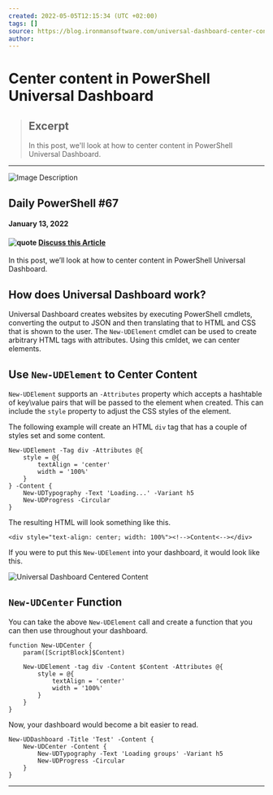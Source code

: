 ```yaml
---
created: 2022-05-05T12:15:34 (UTC +02:00)
tags: []
source: https://blog.ironmansoftware.com/universal-dashboard-center-content/
author: 
---
```


# Center content in PowerShell Universal Dashboard

> ## Excerpt
> In this post, we'll look at how to center content in PowerShell Universal Dashboard.

---
![Image Description](https://blog.ironmansoftware.com/images/daily-powershell.png)

## Daily PowerShell #67

#### January 13, 2022

#### ![quote](https://blog.ironmansoftware.com/images/quote.png) [Discuss this Article](https://forums.ironmansoftware.com/t/center-content-in-powershell-universal-dashboard)

In this post, we’ll look at how to center content in PowerShell Universal Dashboard.

## How does Universal Dashboard work?

Universal Dashboard creates websites by executing PowerShell cmdlets, converting the output to JSON and then translating that to HTML and CSS that is shown to the user. The `New-UDElement` cmdlet can be used to create arbitrary HTML tags with attributes. Using this cmldet, we can center elements.

## Use `New-UDElement` to Center Content

`New-UDElement` supports an `-Attributes` property which accepts a hashtable of key\\value pairs that will be passed to the element when created. This can include the `style` property to adjust the CSS styles of the element.

The following example will create an HTML `div` tag that has a couple of styles set and some content.

```
New-UDElement -Tag div -Attributes @{
    style = @{
        textAlign = 'center'
        width = '100%'
    }
} -Content {
    New-UDTypography -Text 'Loading...' -Variant h5
    New-UDProgress -Circular
}
```

The resulting HTML will look something like this.

```
<div style="text-align: center; width: 100%"><!-->Content<--></div>
```

If you were to put this `New-UDElement` into your dashboard, it would look like this.

![Universal Dashboard Centered Content](https://blog.ironmansoftware.com/images/center.png)

## `New-UDCenter` Function

You can take the above `New-UDElement` call and create a function that you can then use throughout your dashboard.

```
function New-UDCenter {
    param([ScriptBlock]$Content)

    New-UDElement -tag div -Content $Content -Attributes @{
        style = @{
            textAlign = 'center'
            width = '100%'
        }
    }
}
```

Now, your dashboard would become a bit easier to read.

```
New-UDDashboard -Title 'Test' -Content {
    New-UDCenter -Content {
        New-UDTypography -Text 'Loading groups' -Variant h5
        New-UDProgress -Circular
    }
}
```

___
